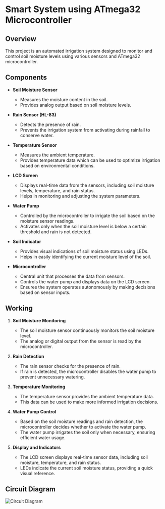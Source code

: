 
# Smart System using ATmega32 Microcontroller


## Overview
This project is an automated irrigation system designed to monitor and control soil moisture levels using various sensors and ATmega32 microcontroller.
## Components
- **Soil Moisture Sensor**
  - Measures the moisture content in the soil.
  - Provides analog output based on soil moisture levels.

- **Rain Sensor (HL-83)**
  - Detects the presence of rain.
  - Prevents the irrigation system from activating during rainfall to conserve water.

- **Temperature Sensor**
  - Measures the ambient temperature.
  - Provides temperature data which can be used to optimize irrigation based on environmental conditions.

- **LCD Screen**
  - Displays real-time data from the sensors, including soil moisture levels, temperature, and rain status.
  - Helps in monitoring and adjusting the system parameters.

- **Water Pump**
  - Controlled by the microcontroller to irrigate the soil based on the moisture sensor readings.
  - Activates only when the soil moisture level is below a certain threshold and rain is not detected.

- **Soil Indicator**
  - Provides visual indications of soil moisture status using LEDs.
  - Helps in easily identifying the current moisture level of the soil.

- **Microcontroller**
  - Central unit that processes the data from sensors.
  - Controls the water pump and displays data on the LCD screen.
  - Ensures the system operates autonomously by making decisions based on sensor inputs.

## Working
1. **Soil Moisture Monitoring**
   - The soil moisture sensor continuously monitors the soil moisture level.
   - The analog or digital output from the sensor is read by the microcontroller.

2. **Rain Detection**
   - The rain sensor checks for the presence of rain.
   - If rain is detected, the microcontroller disables the water pump to prevent unnecessary watering.

3. **Temperature Monitoring**
   - The temperature sensor provides the ambient temperature data.
   - This data can be used to make more informed irrigation decisions.

4. **Water Pump Control**
   - Based on the soil moisture readings and rain detection, the microcontroller decides whether to activate the water pump.
   - The water pump irrigates the soil only when necessary, ensuring efficient water usage.

5. **Display and Indicators**
   - The LCD screen displays real-time sensor data, including soil moisture, temperature, and rain status.
   - LEDs indicate the current soil moisture status, providing a quick visual reference.

## Circuit Diagram

![Circuit Diagram](https://i.imgur.com/Zap7XA2.png)

